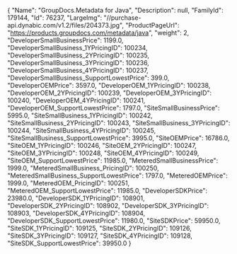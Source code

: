 {
    "Name": "GroupDocs.Metadata for Java",
    "Description": null,
    "FamilyId": 179144,
    "Id": 76237,
    "LargeImg": "//purchase-api.dynabic.com/v1.2/files/204373.jpg",
    "ProductPageUrl": "https://products.groupdocs.com/metadata/java",
    "weight": 2,
    "DeveloperSmallBusinessPrice": 1199.0,
    "DeveloperSmallBusiness_1YPricingID": 100234,
    "DeveloperSmallBusiness_2YPricingID": 100235,
    "DeveloperSmallBusiness_3YPricingID": 100236,
    "DeveloperSmallBusiness_4YPricingID": 100237,
    "DeveloperSmallBusiness_SupportLowestPrice": 399.0,
    "DeveloperOEMPrice": 3597.0,
    "DeveloperOEM_1YPricingID": 100238,
    "DeveloperOEM_2YPricingID": 100239,
    "DeveloperOEM_3YPricingID": 100240,
    "DeveloperOEM_4YPricingID": 100241,
    "DeveloperOEM_SupportLowestPrice": 1797.0,
    "SiteSmallBusinessPrice": 5995.0,
    "SiteSmallBusiness_1YPricingID": 100242,
    "SiteSmallBusiness_2YPricingID": 100243,
    "SiteSmallBusiness_3YPricingID": 100244,
    "SiteSmallBusiness_4YPricingID": 100245,
    "SiteSmallBusiness_SupportLowestPrice": 3995.0,
    "SiteOEMPrice": 16786.0,
    "SiteOEM_1YPricingID": 100246,
    "SiteOEM_2YPricingID": 100247,
    "SiteOEM_3YPricingID": 100248,
    "SiteOEM_4YPricingID": 100249,
    "SiteOEM_SupportLowestPrice": 11985.0,
    "MeteredSmallBusinessPrice": 1999.0,
    "MeteredSmallBusiness_PricingID": 100250,
    "MeteredSmallBusiness_SupportLowestPrice": 1797.0,
    "MeteredOEMPrice": 1999.0,
    "MeteredOEM_PricingID": 100251,
    "MeteredOEM_SupportLowestPrice": 11985.0,
    "DeveloperSDKPrice": 23980.0,
    "DeveloperSDK_1YPricingID": 108901,
    "DeveloperSDK_2YPricingID": 108902,
    "DeveloperSDK_3YPricingID": 108903,
    "DeveloperSDK_4YPricingID": 108904,
    "DeveloperSDK_SupportLowestPrice": 11980.0,
    "SiteSDKPrice": 59950.0,
    "SiteSDK_1YPricingID": 109125,
    "SiteSDK_2YPricingID": 109126,
    "SiteSDK_3YPricingID": 109127,
    "SiteSDK_4YPricingID": 109128,
    "SiteSDK_SupportLowestPrice": 39950.0
}